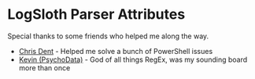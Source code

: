 # LogSloth Parser Attributes

Special thanks to some friends who helped me along the way.

- [Chris Dent](https://github.com/indented-automation) - Helped me solve a bunch of PowerShell issues
- [Kevin (PsychoData)](https://twitter.com/psychodata) - God of all things RegEx, was my sounding board more than once

